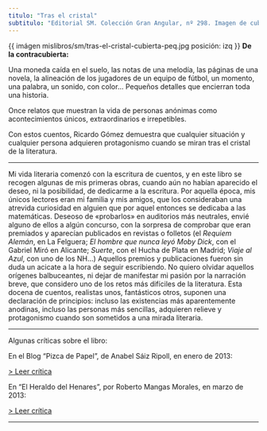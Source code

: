 ```yaml
---
titulo: "Tras el cristal"
subtitulo: "Editorial SM. Colección Gran Angular, nº 298. Imagen de cubierta: Marta Mesa. Publicado en octubre de 2012. "
---
```

{{ imágen mislibros/sm/tras-el-cristal-cubierta-peq.jpg posición: izq }} **De
la contracubierta:**

Una moneda caída en el suelo, las notas de una melodía, las páginas de una
novela, la alineación de los jugadores de un equipo de fútbol, un momento,
una palabra, un sonido, con color… Pequeños detalles que encierran toda una
historia.

Once relatos que muestran la vida de personas anónimas como acontecimientos
únicos, extraordinarios e irrepetibles.

Con estos cuentos, Ricardo Gómez demuestra que cualquier situación y
cualquier persona adquieren protagonismo cuando se miran tras el cristal de
la literatura.

* * *

Mi vida literaria comenzó con la escritura de cuentos, y en este libro se
recogen algunas de mis primeras obras, cuando aún no habían aparecido el
deseo, ni la posibilidad, de dedicarme a la escritura. Por aquella época, mis
únicos lectores eran mi familia y mis amigos, que los consideraban una
atrevida curiosidad en alguien que por aquel entonces se dedicaba a las
matemáticas. Deseoso de «probarlos» en auditorios más neutrales, envié alguno
de ellos a algún concurso, con la sorpresa de comprobar que eran premiados y
aparecían publicados en revistas o folletos (el _Requiem Alemán_, en La
Felguera; _El hombre que nunca leyó Moby Dick_, con el Gabriel Miró en
Alicante; _Suerte_, con el Hucha de Plata en Madrid; _Viaje al Azul_, con uno
de los NH…) Aquellos premios y publicaciones fueron sin duda un acicate a la
hora de seguir escribiendo. No quiero olvidar aquellos orígenes balbuceantes,
ni dejar de manifestar mi pasión por la narración breve, que considero uno de
los retos más difíciles de la literatura. Esta docena de cuentos, realistas
unos, fantásticos otros, suponen una declaración de principios: incluso las
existencias más aparentemente anodinas, incluso las personas más sencillas,
adquieren relieve y protagonismo cuando son sometidos a una mirada literaria.

* * *

Algunas críticas sobre el libro:

En el Blog “Pizca de Papel”, de Anabel Sáiz Ripoll, en enero de 2013:

[> Leer crítica](/paraleer/critica-tec-asr)

En “El Heraldo del Henares”, por Roberto Mangas Morales, en marzo de 2013:

[> Leer crítica](/paraleer/critica-tec-rmm)

* * *
